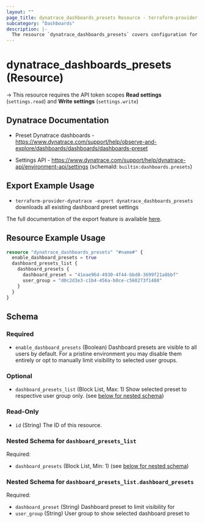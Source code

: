 ```yaml
---
layout: ""
page_title: dynatrace_dashboards_presets Resource - terraform-provider-dynatrace"
subcategory: "Dashboards"
description: |-
  The resource `dynatrace_dashboards_presets` covers configuration for dashboard preset settings
---
```


# dynatrace_dashboards_presets (Resource)

-> This resource requires the API token scopes **Read settings** (`settings.read`) and **Write settings** (`settings.write`)

## Dynatrace Documentation

- Preset Dynatrace dashboards - https://www.dynatrace.com/support/help/observe-and-explore/dashboards/dashboards/dashboards-preset

- Settings API - https://www.dynatrace.com/support/help/dynatrace-api/environment-api/settings (schemaId: `builtin:dashboards.presets`)

## Export Example Usage

- `terraform-provider-dynatrace -export dynatrace_dashboards_presets` downloads all existing dashboard preset settings

The full documentation of the export feature is available [here](https://registry.terraform.io/providers/dynatrace-oss/dynatrace/latest/docs/guides/export-v2).

## Resource Example Usage

```terraform
resource "dynatrace_dashboards_presets" "#name#" {
  enable_dashboard_presets = true
  dashboard_presets_list {
    dashboard_presets {
      dashboard_preset = "41eae96d-4930-4f44-bbd8-3699f21a8bbf"
      user_group = "d0c2d3e3-c1b4-456a-b0ce-c560273f1488"
    }
  }
}
```

<!-- schema generated by tfplugindocs -->
## Schema

### Required

- `enable_dashboard_presets` (Boolean) Dashboard presets are visible to all users by default. For a pristine environment you may disable them entirely or opt to manually limit visibility to selected user groups.

### Optional

- `dashboard_presets_list` (Block List, Max: 1) Show selected preset to respective user group only. (see [below for nested schema](#nestedblock--dashboard_presets_list))

### Read-Only

- `id` (String) The ID of this resource.

<a id="nestedblock--dashboard_presets_list"></a>
### Nested Schema for `dashboard_presets_list`

Required:

- `dashboard_presets` (Block List, Min: 1) (see [below for nested schema](#nestedblock--dashboard_presets_list--dashboard_presets))

<a id="nestedblock--dashboard_presets_list--dashboard_presets"></a>
### Nested Schema for `dashboard_presets_list.dashboard_presets`

Required:

- `dashboard_preset` (String) Dashboard preset to limit visibility for
- `user_group` (String) User group to show selected dashboard preset to
 